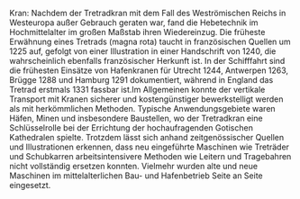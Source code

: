 Kran: Nachdem der Tretradkran mit dem Fall des Weströmischen Reichs in Westeuropa außer Gebrauch geraten war, fand die Hebetechnik im Hochmittelalter im großen Maßstab ihren Wiedereinzug. Die früheste Erwähnung eines Tretrads (magna rota) taucht in französischen Quellen um 1225 auf, gefolgt von einer Illustration in einer Handschrift von 1240, die wahrscheinlich ebenfalls französischer Herkunft ist. In der Schifffahrt sind die frühesten Einsätze von Hafenkranen für Utrecht 1244, Antwerpen 1263, Brügge 1288 und Hamburg 1291 dokumentiert, während in England das Tretrad erstmals 1331 fassbar ist.Im Allgemeinen konnte der vertikale Transport mit Kranen sicherer und kostengünstiger bewerkstelligt werden als mit herkömmlichen Methoden. Typische Anwendungsgebiete waren Häfen, Minen und insbesondere Baustellen, wo der Tretradkran eine Schlüsselrolle bei der Errichtung der hochaufragenden Gotischen Kathedralen spielte. Trotzdem lässt sich anhand zeitgenössischer Quellen und Illustrationen erkennen, dass neu eingeführte Maschinen wie Treträder und Schubkarren arbeitsintensivere Methoden wie Leitern und Tragebahren nicht vollständig ersetzen konnten. Vielmehr wurden alte und neue Maschinen im mittelalterlichen Bau- und Hafenbetrieb Seite an Seite eingesetzt.
